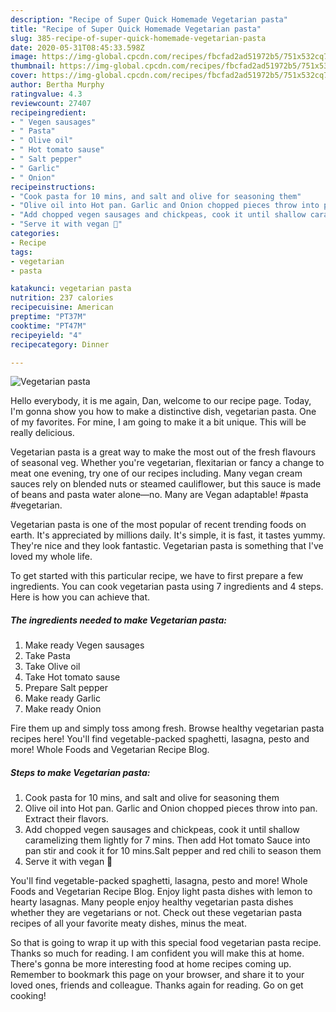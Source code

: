 ```yaml
---
description: "Recipe of Super Quick Homemade Vegetarian pasta"
title: "Recipe of Super Quick Homemade Vegetarian pasta"
slug: 385-recipe-of-super-quick-homemade-vegetarian-pasta
date: 2020-05-31T08:45:33.598Z
image: https://img-global.cpcdn.com/recipes/fbcfad2ad51972b5/751x532cq70/vegetarian-pasta-recipe-main-photo.jpg
thumbnail: https://img-global.cpcdn.com/recipes/fbcfad2ad51972b5/751x532cq70/vegetarian-pasta-recipe-main-photo.jpg
cover: https://img-global.cpcdn.com/recipes/fbcfad2ad51972b5/751x532cq70/vegetarian-pasta-recipe-main-photo.jpg
author: Bertha Murphy
ratingvalue: 4.3
reviewcount: 27407
recipeingredient:
- " Vegen sausages"
- " Pasta"
- " Olive oil"
- " Hot tomato sause"
- " Salt pepper"
- " Garlic"
- " Onion"
recipeinstructions:
- "Cook pasta for 10 mins, and salt and olive for seasoning them"
- "Olive oil into Hot pan. Garlic and Onion chopped pieces throw into pan. Extract their flavors."
- "Add chopped vegen sausages and chickpeas, cook it until shallow caramelizing them lightly for 7 mins. Then add Hot tomato Sauce into pan stir and cook it for 10 mins.Salt pepper and red chili to season them"
- "Serve it with vegan 🧀"
categories:
- Recipe
tags:
- vegetarian
- pasta

katakunci: vegetarian pasta 
nutrition: 237 calories
recipecuisine: American
preptime: "PT37M"
cooktime: "PT47M"
recipeyield: "4"
recipecategory: Dinner

---
```



![Vegetarian pasta](https://img-global.cpcdn.com/recipes/fbcfad2ad51972b5/751x532cq70/vegetarian-pasta-recipe-main-photo.jpg)

Hello everybody, it is me again, Dan, welcome to our recipe page. Today, I'm gonna show you how to make a distinctive dish, vegetarian pasta. One of my favorites. For mine, I am going to make it a bit unique. This will be really delicious.

Vegetarian pasta is a great way to make the most out of the fresh flavours of seasonal veg. Whether you&#39;re vegetarian, flexitarian or fancy a change to meat one evening, try one of our recipes including. Many vegan cream sauces rely on blended nuts or steamed cauliflower, but this sauce is made of beans and pasta water alone—no. Many are Vegan adaptable! #pasta #vegetarian.

Vegetarian pasta is one of the most popular of recent trending foods on earth. It's appreciated by millions daily. It's simple, it is fast, it tastes yummy. They're nice and they look fantastic. Vegetarian pasta is something that I've loved my whole life.


To get started with this particular recipe, we have to first prepare a few ingredients. You can cook vegetarian pasta using 7 ingredients and 4 steps. Here is how you can achieve that.

<!--inarticleads1-->

##### The ingredients needed to make Vegetarian pasta:

1. Make ready  Vegen sausages
1. Take  Pasta
1. Take  Olive oil
1. Take  Hot tomato sause
1. Prepare  Salt pepper
1. Make ready  Garlic
1. Make ready  Onion


Fire them up and simply toss among fresh. Browse healthy vegetarian pasta recipes here! You&#39;ll find vegetable-packed spaghetti, lasagna, pesto and more! Whole Foods and Vegetarian Recipe Blog. 

<!--inarticleads2-->

##### Steps to make Vegetarian pasta:

1. Cook pasta for 10 mins, and salt and olive for seasoning them
1. Olive oil into Hot pan. Garlic and Onion chopped pieces throw into pan. Extract their flavors.
1. Add chopped vegen sausages and chickpeas, cook it until shallow caramelizing them lightly for 7 mins. Then add Hot tomato Sauce into pan stir and cook it for 10 mins.Salt pepper and red chili to season them
1. Serve it with vegan 🧀


You&#39;ll find vegetable-packed spaghetti, lasagna, pesto and more! Whole Foods and Vegetarian Recipe Blog. Enjoy light pasta dishes with lemon to hearty lasagnas. Many people enjoy healthy vegetarian pasta dishes whether they are vegetarians or not. Check out these vegetarian pasta recipes of all your favorite meaty dishes, minus the meat. 

So that is going to wrap it up with this special food vegetarian pasta recipe. Thanks so much for reading. I am confident you will make this at home. There's gonna be more interesting food at home recipes coming up. Remember to bookmark this page on your browser, and share it to your loved ones, friends and colleague. Thanks again for reading. Go on get cooking!
